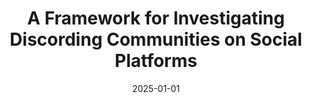 ---
title: 'A Framework for Investigating Discording Communities on Social Platforms'
collection: publications
permalink: /publication/2025-Electronics (Switzerland)-A-Framework.md
excerpt: 'F. Cauteruccio, E. Corradini, M. Marchetti, D. Ursino, L. Virgili'
date: 2025-01-01
venue: 'Electronics (Switzerland)'
link: 'https://doi.org/10.3390/electronics14030609'
location: 'Dipartimento di Ingegneria dell Informazione ed Elettrica e Matematica Applicata, University of Salerno, Fisciano, 84084, Italy, Dipartimento di Ingegneria dell Informazione, Polytechnic University of Marche, Ancona, 60121, Italy'
---